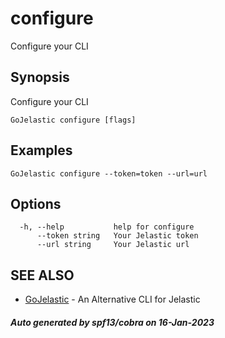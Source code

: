 #  configure

Configure your CLI

## Synopsis

Configure your CLI

```
GoJelastic configure [flags]
```

## Examples

```
GoJelastic configure --token=token --url=url
```

## Options

```
  -h, --help           help for configure
      --token string   Your Jelastic token
      --url string     Your Jelastic url
```

## SEE ALSO

* [GoJelastic](GoJelastic.md)	 - An Alternative CLI for Jelastic

##### Auto generated by spf13/cobra on 16-Jan-2023

